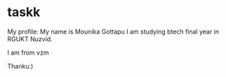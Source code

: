 # taskk
My profile:
My name is Mounika Gottapu
I am studying btech final year in RGUKT Nuzvid.



I am from vzm

Thanku:)
